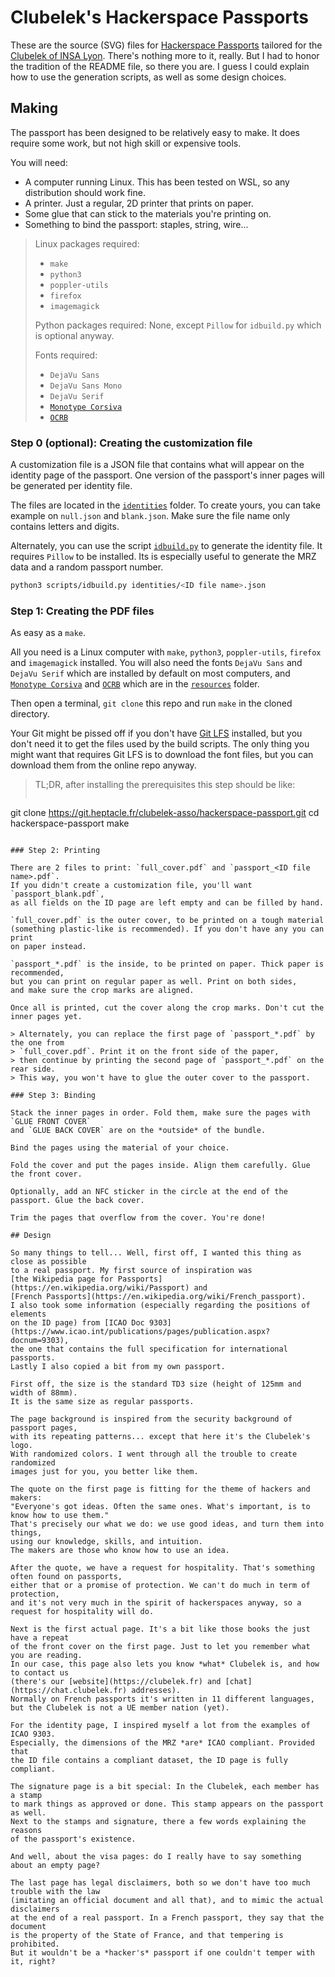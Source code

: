 # Clubelek's Hackerspace Passports

These are the source (SVG) files for [Hackerspace Passports](https://www.noisebridge.net/wiki/Passport)
tailored for the [Clubelek of INSA Lyon](https://wiki.hackerspaces.org/Clubelek).
There's nothing more to it, really. But I had to honor the tradition of the README file,
so there you are. I guess I could explain how to use the generation scripts,
as well as some design choices.

## Making

The passport has been designed to be relatively easy to make. It does require some work,
but not high skill or expensive tools.

You will need:

 - A computer running Linux. This has been tested on WSL, so any distribution
   should work fine.
 - A printer. Just a regular, 2D printer that prints on paper.
 - Some glue that can stick to the materials you're printing on.
 - Something to bind the passport: staples, string, wire...

> Linux packages required:
> 
> - `make`
> - `python3`
> - `poppler-utils`
> - `firefox`
> - `imagemagick`
> 
> Python packages required:
> None, except `Pillow` for `idbuild.py` which is optional anyway.
> 
> Fonts required:
> 
> - `DejaVu Sans`
> - `DejaVu Sans Mono`
> - `DejaVu Serif`
> - [`Monotype Corsiva`](/resources/MTCORSVA.TTF)
> - [`OCRB`](/resources/OCRB.otf)

### Step 0 (optional): Creating the customization file

A customization file is a JSON file that contains what will appear
on the identity page of the passport.
One version of the passport's inner pages will be generated per identity file.

The files are located in the [`identities`](/identities) folder. To create yours,
you can take example on `null.json` and  `blank.json`. Make sure the file name
only contains letters and digits.

Alternately, you can use the script [`idbuild.py`](/scripts/idbuild.py)
to generate the identity file. It requires `Pillow` to be installed.
Its is especially useful to generate the MRZ data and a random passport number.

```bash
python3 scripts/idbuild.py identities/<ID file name>.json
```

### Step 1: Creating the PDF files

As easy as a `make`.

All you need is a Linux computer with `make`, `python3`, `poppler-utils`,
`firefox` and `imagemagick` installed. You will also need the fonts `DejaVu Sans`
and `DejaVu Serif` which are installed by default on most computers,
and [`Monotype Corsiva`](/resources/MTCORSVA.TTF) and [`OCRB`](/resources/OCRB.otf)
which are in the [`resources`](/resources) folder.

Then open a terminal, `git clone` this repo and run `make` in the cloned directory.

Your Git might be pissed off if you don't have [Git LFS](https://git-lfs.github.com/)
installed, but you don't need it to get the files used by the build scripts.
The only thing you might want that requires Git LFS is to download the font files,
but you can download them from the online repo anyway.

> TL;DR, after installing the prerequisites this step should be like:
>```bash
git clone https://git.heptacle.fr/clubelek-asso/hackerspace-passport.git
cd hackerspace-passport
make
```

### Step 2: Printing

There are 2 files to print: `full_cover.pdf` and `passport_<ID file name>.pdf`.
If you didn't create a customization file, you'll want `passport_blank.pdf`,
as all fields on the ID page are left empty and can be filled by hand.

`full_cover.pdf` is the outer cover, to be printed on a tough material
(something plastic-like is recommended). If you don't have any you can print
on paper instead.

`passport_*.pdf` is the inside, to be printed on paper. Thick paper is recommended,
but you can print on regular paper as well. Print on both sides,
and make sure the crop marks are aligned.

Once all is printed, cut the cover along the crop marks. Don't cut the inner pages yet.

> Alternately, you can replace the first page of `passport_*.pdf` by the one from
> `full_cover.pdf`. Print it on the front side of the paper,
> then continue by printing the second page of `passport_*.pdf` on the rear side.
> This way, you won't have to glue the outer cover to the passport.

### Step 3: Binding

Stack the inner pages in order. Fold them, make sure the pages with `GLUE FRONT COVER`
and `GLUE BACK COVER` are on the *outside* of the bundle.

Bind the pages using the material of your choice.

Fold the cover and put the pages inside. Align them carefully. Glue the front cover.

Optionally, add an NFC sticker in the circle at the end of the passport. Glue the back cover.

Trim the pages that overflow from the cover. You're done!

## Design

So many things to tell... Well, first off, I wanted this thing as close as possible
to a real passport. My first source of inspiration was
[the Wikipedia page for Passports](https://en.wikipedia.org/wiki/Passport) and
[French Passports](https://en.wikipedia.org/wiki/French_passport).
I also took some information (especially regarding the positions of elements
on the ID page) from [ICAO Doc 9303](https://www.icao.int/publications/pages/publication.aspx?docnum=9303),
the one that contains the full specification for international passports.
Lastly I also copied a bit from my own passport.

First off, the size is the standard TD3 size (height of 125mm and width of 88mm).
It is the same size as regular passports.

The page background is inspired from the security background of passport pages,
with its repeating patterns... except that here it's the Clubelek's logo.
With randomized colors. I went through all the trouble to create randomized
images just for you, you better like them.

The quote on the first page is fitting for the theme of hackers and makers:
"Everyone's got ideas. Often the same ones. What's important, is to know how to use them."
That's precisely our what we do: we use good ideas, and turn them into things,
using our knowledge, skills, and intuition.
The makers are those who know how to use an idea.

After the quote, we have a request for hospitality. That's something often found on passports,
either that or a promise of protection. We can't do much in term of protection,
and it's not very much in the spirit of hackerspaces anyway, so a request for hospitality will do.

Next is the first actual page. It's a bit like those books the just have a repeat
of the front cover on the first page. Just to let you remember what you are reading.
In our case, this page also lets you know *what* Clubelek is, and how to contact us
(there's our [website](https://clubelek.fr) and [chat](https://chat.clubelek.fr) addresses).
Normally on French passports it's written in 11 different languages,
but the Clubelek is not a UE member nation (yet).

For the identity page, I inspired myself a lot from the examples of ICAO 9303.
Especially, the dimensions of the MRZ *are* ICAO compliant. Provided that
the ID file contains a compliant dataset, the ID page is fully compliant.

The signature page is a bit special: In the Clubelek, each member has a stamp
to mark things as approved or done. This stamp appears on the passport as well.
Next to the stamps and signature, there a few words explaining the reasons
of the passport's existence.

And well, about the visa pages: do I really have to say something about an empty page?

The last page has legal disclaimers, both so we don't have too much trouble with the law
(imitating an official document and all that), and to mimic the actual disclaimers
at the end of a real passport. In a French passport, they say that the document
is the property of the State of France, and that tempering is prohibited.
But it wouldn't be a *hacker's* passport if one couldn't temper with it, right?
